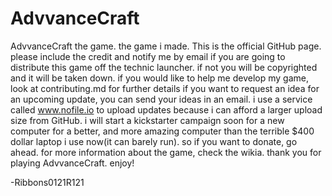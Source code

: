 # AdvvanceCraft
AdvvanceCraft the game. the game i made. This is the official GitHub page.
please include the credit and notify me by email if you are going to distribute this game off the technic launcher.
if not you will be copyrighted and it will be taken down.
if you would like to help me develop my game, look at contributing.md for further details
if you want to request an idea for an upcoming update, you can send your ideas in an email.
i use a service called www.nofile.io to upload updates because i can afford a larger upload size from GitHub.
i will start a kickstarter campaign soon for a new computer for a better, and more amazing computer than the terrible $400 dollar laptop i use now(it can barely run). so if you want to donate, go ahead.
for more information about the game, check the wikia.
thank you for playing AdvvanceCraft. enjoy!

-Ribbons0121R121
